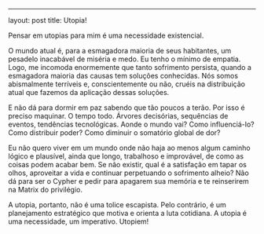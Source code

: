 ---
layout: post
title: Utopia!

Pensar em utopias para mim é uma necessidade existencial.

O mundo atual é, para a esmagadora maioria de seus habitantes, um pesadelo inacabável de miséria e medo. Eu tenho o mínimo de empatia. Logo, me incomoda enormemente que tanto sofrimento persista, quando a esmagadora maioria das causas tem soluções conhecidas. Nós somos abismalmente terríveis e, conscientemente ou não, cruéis na distribuição atual que fazemos da aplicação dessas soluções.

E não dá para dormir em paz sabendo que tão poucos a terão. Por isso é preciso maquinar. O tempo todo. Árvores decisórias, sequências de eventos, tendências tecnológicas. Aonde o mundo vai? Como influenciá-lo? Como distribuir poder? Como diminuir o somatório global de dor?

Eu não quero viver em um mundo onde não haja ao menos algum caminho lógico e plausível, ainda que longo, trabalhoso e improvável, de como as coisas podem acabar bem. Se não existir, qual é a satisfação em tapar os olhos, aproveitar a vida e continuar perpetuando o sofrimento alheio? Não dá para ser o Cypher e pedir para apagarem sua memória e te reinserirem na Matrix do privilégio.

A utopia, portanto, não é uma tolice escapista. Pelo contrário, é um planejamento estratégico que motiva e orienta a luta cotidiana. A utopia é uma necessidade, um imperativo. Utopiem!
